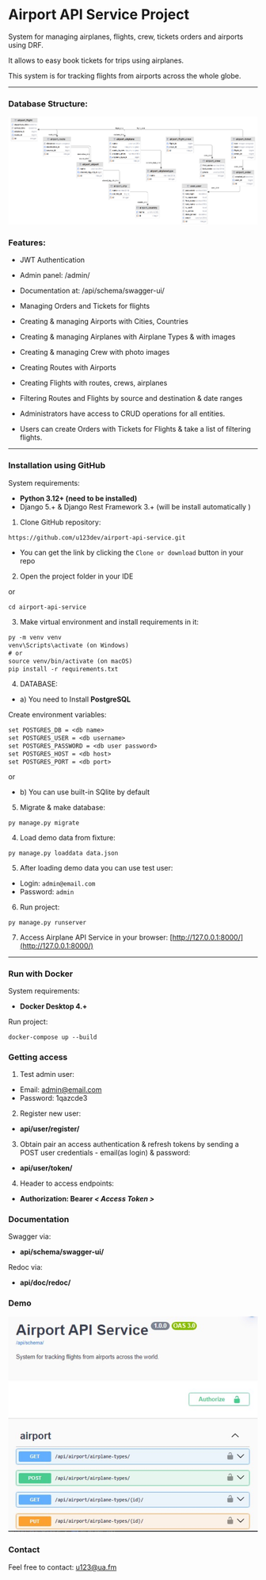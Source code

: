 # Airport API Service Project

System for managing airplanes, flights, crew, tickets orders and airports using DRF. 

It allows to easy book tickets for trips using airplanes. 

This system is for tracking flights from airports across the whole globe.

___

### Database Structure:
![DB Schema](diag01.png "Airport API Service Database Schema")

### Features:

- JWT Authentication
- Admin panel: /admin/
- Documentation at: /api/schema/swagger-ui/
- Managing Orders and Tickets for flights
- Creating & managing Airports with Cities, Countries
- Creating & managing Airplanes with Airplane Types & with images
- Creating & managing Crew with photo images
- Creating Routes with Airports
- Creating Flights with routes, crews, airplanes
- Filtering Routes and Flights by source and destination & date ranges 

- Administrators have access to CRUD operations for all entities. 
- Users can create Orders with Tickets for Flights & take a list of filtering flights.

___
### Installation using GitHub 

System requirements:

* **Python 3.12+ (need to be installed)**
* Django 5.+ & Django Rest Framework 3.+ (will be install automatically )


1. Clone GitHub repository:
```
https://github.com/u123dev/airport-api-service.git
```
  - You can get the link by clicking the `Clone or download` button in your repo

2. Open the project folder in your IDE

or 
```
cd airport-api-service
```
3. Make virtual environment and install requirements in it:
```
py -m venv venv
venv\Scripts\activate (on Windows)
# or
source venv/bin/activate (on macOS)
pip install -r requirements.txt
```
4. DATABASE:
- a) You need to Install **PostgreSQL**

Create environment variables: 
```
set POSTGRES_DB = <db name>
set POSTGRES_USER = <db username>
set POSTGRES_PASSWORD = <db user password>
set POSTGRES_HOST = <db host>
set POSTGRES_PORT = <db port>
```
or 
- b) You can use built-in SQlite by default

5. Migrate & make database:
```
py manage.py migrate
```
4. Load demo data from fixture:
```
py manage.py loaddata data.json
```
5. After loading demo data you can use test user:
  - Login: `admin@email.com`
  - Password: `admin`
6. Run project:
```
py manage.py runserver
```
7. Access Airplane API Service in your browser: [http://127.0.0.1:8000/](http://127.0.0.1:8000/)

---

### Run with Docker 
 System requirements:

* **Docker Desktop 4.+**

Run project:
```
docker-compose up --build
```

### Getting access
1. Test admin user:

- Email: admin@email.com
- Password: 1qazcde3

2. Register new user:
- **api/user/register/** 

3. Obtain pair an access authentication & refresh tokens by sending a POST user credentials - email(as login) & password: 
- **api/user/token/** 

4. Header to access endpoints:
- **Authorization: Bearer *< Access Token >***

### Documentation 
 
Swagger via:
- **api/schema/swagger-ui/** 

Redoc via:
- **api/doc/redoc/**

### Demo

![API](airport-demo.jpg "Airport API Service Project")

### Contact
Feel free to contact: u123@ua.fm
